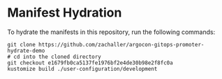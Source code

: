 # Manifest Hydration

To hydrate the manifests in this repository, run the following commands:

```shell
git clone https://github.com/zachaller/argocon-gitops-promoter-hydrate-demo
# cd into the cloned directory
git checkout e1679fb0ca5137fe1976bf2e4de30b98e2f8fc0a
kustomize build ./user-configuration/development
```
